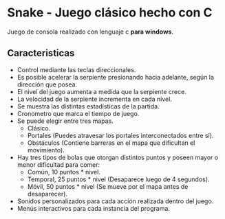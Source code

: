 # Snake - Juego clásico hecho con C

Juego de consola realizado con lenguaje c **para windows**.

## Caracteristicas

- Control mediante las teclas direccionales.
- Es posible acelerar la serpiente presionando hacia adelante, según la dirección que posea.
- El nivel del juego aumenta a medida que la serpiente crece.
- La velocidad de la serpiente incrementa en cada nivel.
- Se muestra las distintas estadísticas de la partida.
- Cronometro que marca el tiempo de juego.
- Se puede elegir entre tres mapas.
  - Clásico.
  - Portales (Puedes atravesar los portales interconectados entre sí).
  - Obstáculos (Contiene barreras en el mapa que dificultan el movimiento).
- Hay tres tipos de bolas que otorgan distintos puntos y poseen mayor o menor dificultad para comer:
  - Común, 10 puntos * nivel.
  - Temporal, 25 puntos * nivel (Desaparece luego de 4 segundos).
  - Móvil, 50 puntos * nivel (Se mueve por el mapa antes de desaparecer).
- Sonidos personalizados para cada acción realizada dentro del juego.
- Menús interactivos para cada instancia del programa.

